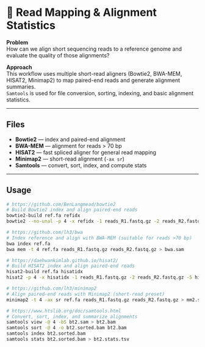 # 🧬 Read Mapping & Alignment Statistics

**Problem**  
How can we align short sequencing reads to a reference genome and evaluate the quality of those alignments?

**Approach**  
This workflow uses multiple short-read aligners (Bowtie2, BWA-MEM, HISAT2, Minimap2) to map paired-end reads and generate alignment summaries.  
`Samtools` is used for file conversion, sorting, indexing, and basic alignment statistics.

---

## Files
- **Bowtie2** — index and paired-end alignment  
- **BWA-MEM** — alignment for reads > 70 bp  
- **HISAT2** — fast spliced aligner for general read mapping  
- **Minimap2** — short-read alignment (`-ax sr`)  
- **Samtools** — convert, sort, index, and compute stats  

---

## Usage

```bash
# https://github.com/BenLangmead/bowtie2
# Build Bowtie2 index and align paired-end reads
bowtie2-build ref.fa refidx
bowtie2 --no-unal -p 4 -x refidx -1 reads_R1.fastq.gz -2 reads_R2.fastq.gz -S bt2.sam

# https://github.com/lh3/bwa
# Index reference and align with BWA-MEM (suitable for reads >70 bp)
bwa index ref.fa
bwa mem -t 4 ref.fa reads_R1.fastq.gz reads_R2.fastq.gz > bwa.sam

# https://daehwankimlab.github.io/hisat2/
# Build HISAT2 index and align paired-end reads
hisat2-build ref.fa hisatidx
hisat2 -p 4 -x hisatidx -1 reads_R1.fastq.gz -2 reads_R2.fastq.gz -S hisat2.sam

# https://github.com/lh3/minimap2
# Align paired-end reads with Minimap2 (short-read preset)
minimap2 -t 4 -ax sr ref.fa reads_R1.fastq.gz reads_R2.fastq.gz > mm2.sam

# https://www.htslib.org/doc/samtools.html
# Convert, sort, index, and summarize alignments
samtools view -@ 4 -bS bt2.sam > bt2.bam
samtools sort -@ 4 -o bt2.sorted.bam bt2.bam
samtools index bt2.sorted.bam
samtools stats bt2.sorted.bam > bt2.stats.tsv
